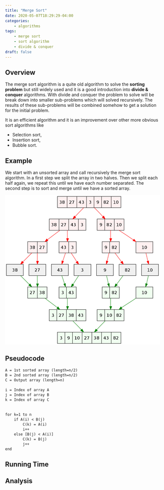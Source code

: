 ```yaml
---
title: "Merge Sort"
date: 2020-05-07T18:29:29-04:00
categories:
    - algorithms
tags:
    - merge sort
    - sort algorithm
    - divide & conquer
draft: false
---
```


## Overview

The merge sort algorithm is a quite old algorithm to solve the __sorting problem__ but still widely used and it is a good introduction into __divide & conquer__ algorithms. With divide and conquer the problem to solve will be break down into smaller sub-problems which will solved recursively. The results of these sub-problems will be combined somehow to get a solution for the initial problem.

It is an efficient algorithm and it is an improvement over other more obvious sort algorithms like 

- Selection sort,
- Insertion sort,
- Bubble sort.

## Example

We start with an unsorted array and call recursively the merge sort algorithm. In a first step we split the array in two halves. Then we split each half again, we repeat this until we have each number separated. The second step is to sort and merge until we have a sorted array.

![Merge sort algorithm diagram](1000px-Merge_sort_algorithm_diagram.svg.png)

## Pseudocode

```plaintext
A = 1st sorted array (length=n/2)
B = 2nd sorted array (length=n/2)
C = Output array (length=n)

i = Index of array A
j = Index of array B
k = Index of array C


for k=1 to n
    if A(i) < B(j)
        C(k) = A(i)
        i++
    else [B(j) < A(i)]
        C(k) = B(j)
        j++
end
```

## Running Time

## Analysis



